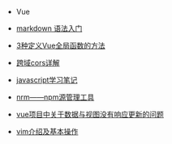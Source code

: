 <!--
 * @Author: xiaotian
 * @Date: 2022-06-28 15:20:33
 * @LastEditors: xiaotian
 * @LastEditTime: 2023-06-12 00:03:15
 * @Description: 
-->
    
 * Vue
 
  * [markdown 语法入门](vue/2020-12-30-markdown)
  * [3种定义Vue全局函数的方法](vue/2021-01-01-3-javascript-global-vuemethods)
  * [跨域cors详解](vue/2021-01-21-http-cors)
  * [javascript学习笔记](vue/2021-8-1-javascript-es6-study)
  * [nrm——npm源管理工具](vue/2021-8-3-nrm-use)
  * [vue项目中关于数据与视图没有响应更新的问题](vue/2021-08-25-vue-view-data-update)
  * [vim介绍及基本操作](vue/2022-6-4-Nvim)
